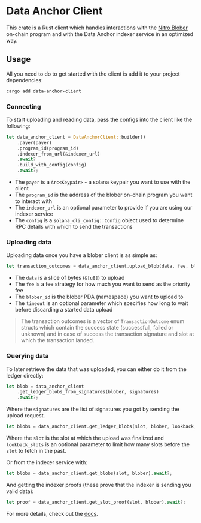 # Data Anchor Client

This crate is a Rust client which handles interactions with the [Nitro Blober](https://crates.io/data-anchor-blober) on-chain program
and with the Data Anchor indexer service in an optimized way.

## Usage

All you need to do to get started with the client is add it to your project dependencies:

```bash
cargo add data-anchor-client
```

### Connecting

To start uploading and reading data, pass the configs into the client like the following:

```rust
let data_anchor_client = DataAnchorClient::builder()
    .payer(payer)
    .program_id(program_id)
    .indexer_from_url(&indexer_url)
    .await?
    .build_with_config(config)
    .await?;
```

- The `payer` is a `Arc<Keypair>` - a solana keypair you want to use with the client
- The `program_id` is the address of the blober on-chain program you want to interact with
- The `indexer_url` is an optional parameter to provide if you are using our indexer service
- The `config` is a `solana_cli_config::Config` object used to determine RPC details with which to send the transactions

### Uploading data

Uploading data once you have a blober client is as simple as:

```rust
let transaction_outcomes = data_anchor_client.upload_blob(data, fee, blober_id, timeout).await?;
```

- The `data` is a slice of bytes (`&[u8]`) to upload
- The `fee` is a fee strategy for how much you want to send as the priority fee
- The `blober_id` is the blober PDA (namespace) you want to upload to
- The `timeout` is an optional parameter which specifies how long to wait before discarding a started data upload

> The transaction outcomes is a vector of `TransactionOutcome` enum structs which contain the success state (successfull, failed or unknown) and
> in case of success the transaction signature and slot at which the transaction landed.

### Querying data

To later retrieve the data that was uploaded, you can either do it from the ledger directly:

```rust
let blob = data_anchor_client
    .get_ledger_blobs_from_signatures(blober, signatures)
    .await?;
```

Where the `signatures` are the list of signatures you got by sending the upload request.

```rust
let blobs = data_anchor_client.get_ledger_blobs(slot, blober, lookback_slots).await?;
```

Where the `slot` is the slot at which the upload was finalized and `lookback_slots` is an optional parameter to limit how many slots before the `slot`
to fetch in the past.

Or from the indexer service with:

```rust
let blobs = data_anchor_client.get_blobs(slot, blober).await?;
```

And getting the indexer proofs (these prove that the indexer is sending you valid data):

```rust
let proof = data_anchor_client.get_slot_proof(slot, blober).await?;
```

For more details, check out the [docs](https://docs.rs/data-anchor-client).
